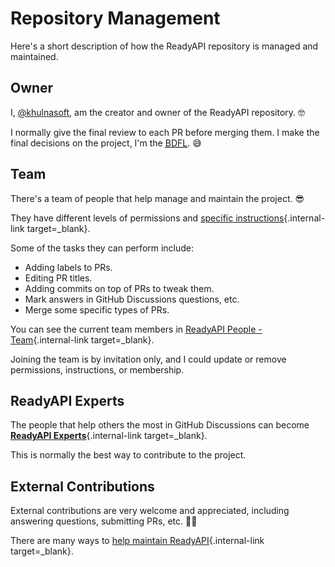 # Repository Management

Here's a short description of how the ReadyAPI repository is managed and maintained.

## Owner

I, <a href="https://github.com/khulnasoft" target="_blank">@khulnasoft</a>, am the creator and owner of the ReadyAPI repository. 🤓

I normally give the final review to each PR before merging them. I make the final decisions on the project, I'm the <a href="https://en.wikipedia.org/wiki/Benevolent_dictator_for_life" class="external-link" target="_blank"><abbr title="Benevolent Dictator For Life">BDFL</abbr></a>. 😅

## Team

There's a team of people that help manage and maintain the project. 😎

They have different levels of permissions and [specific instructions](./management-tasks.md){.internal-link target=\_blank}.

Some of the tasks they can perform include:

- Adding labels to PRs.
- Editing PR titles.
- Adding commits on top of PRs to tweak them.
- Mark answers in GitHub Discussions questions, etc.
- Merge some specific types of PRs.

You can see the current team members in [ReadyAPI People - Team](./readyapi-people.md#team){.internal-link target=\_blank}.

Joining the team is by invitation only, and I could update or remove permissions, instructions, or membership.

## ReadyAPI Experts

The people that help others the most in GitHub Discussions can become [**ReadyAPI Experts**](./readyapi-people.md#readyapi-experts){.internal-link target=\_blank}.

This is normally the best way to contribute to the project.

## External Contributions

External contributions are very welcome and appreciated, including answering questions, submitting PRs, etc. 🙇‍♂️

There are many ways to [help maintain ReadyAPI](./help-readyapi.md#help-maintain-readyapi){.internal-link target=\_blank}.
